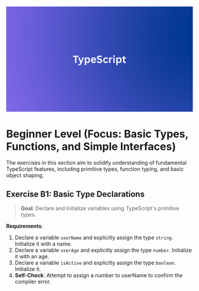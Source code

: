 ![typescript image](images/TypeScript.png)

# Beginner Level (Focus: Basic Types, Functions, and Simple Interfaces)

The exercises in this section aim to solidify understanding of fundamental TypeScript features, including primitive types, function typing, and basic object shaping.

## Exercise B1: Basic Type Declarations

> **Goal**: Declare and initialize variables using TypeScript's primitive types.

**Requirements**:

1. Declare a variable `userName` and explicitly assign the type `string`. Initialize it with a name.
2. Declare a variable `userAge` and explicitly assign the type `number`. Initialize it with an age.
3. Declare a variable `isActive` and explicitly assign the type `boolean`. Initialize it.
4. **Self-Check**: Attempt to assign a number to userName to confirm the compiler error.
